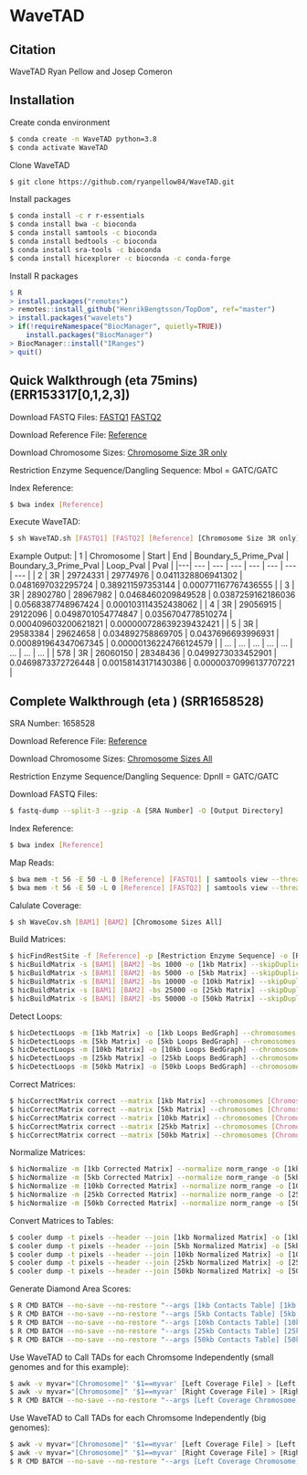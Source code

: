 # WaveTAD


## Citation
WaveTAD Ryan Pellow and Josep Comeron

## Installation

Create conda environment
```bash
$ conda create -n WaveTAD python=3.8
$ conda activate WaveTAD
```

Clone WaveTAD
```bash
$ git clone https://github.com/ryanpellow84/WaveTAD.git
```

Install packages
```bash
$ conda install -c r r-essentials
$ conda install bwa -c bioconda
$ conda install samtools -c bioconda
$ conda install bedtools -c bioconda
$ conda install sra-tools -c bioconda
$ conda install hicexplorer -c bioconda -c conda-forge
```

Install R packages
```r
$ R
> install.packages("remotes")
> remotes::install_github("HenrikBengtsson/TopDom", ref="master")
> install.packages("wavelets")
> if(!requireNamespace("BiocManager", quietly=TRUE))
	install.packages("BiocManager")
> BiocManager::install("IRanges")
> quit()
```

## Quick Walkthrough (eta 75mins) (ERR153317[0,1,2,3])
Download FASTQ Files:
[FASTQ1](https://www.dropbox.com/s/5laclm7m8gnr5hw/vaquerizas_3-4hpf_rep1_3R_25Mb_31Mb_1.fastq.gz?dl=0)
[FASTQ2](https://www.dropbox.com/s/sg96jevst7g1ko7/vaquerizas_3-4hpf_rep1_3R_25Mb_31Mb_2.fastq.gz?dl=0)

Download Reference File: 
[Reference](https://www.dropbox.com/s/9w2tnfa650ebh99/dmel-all-chromosome-r6.26.main.chr.10-5-19.fasta?dl=0)

Download Chromosome Sizes:
[Chromosome Size 3R only](https://www.dropbox.com/s/8dpdtikv35s85ze/chr3R_only_dm6.chrom.sizes?dl=0)

Restriction Enzyme Sequence/Dangling Sequence:
Mbol = GATC/GATC

Index Reference:
```bash
$ bwa index [Reference]
```

Execute WaveTAD:
```bash
$ sh WaveTAD.sh [FASTQ1] [FASTQ2] [Reference] [Chromosome Size 3R only] [Output Directory] [Restriction Enzyme Sequence] [Dangling Sequence]
```

Example Output:
| 1 | Chromosome | Start | End | Boundary_5_Prime_Pval | Boundary_3_Prime_Pval | Loop_Pval | Pval |
|---| --- | --- | --- | --- | --- | --- | --- |
| 2 | 3R | 29724331 | 29774976 | 0.0411328806941302 | 0.0481697032295724 | 0.389211597353144 | 0.000771167767436555 |
| 3 | 3R | 28902780 | 28967982 | 0.0468460209849528 | 0.0387259162186036 | 0.0568387748967424 | 0.000103114352438062 |
| 4 | 3R | 29056915 | 29122096 | 0.0498701054774847 | 0.0356704778510274 | 0.000409603200621821 | 0.000000728639239432421 |
| 5 | 3R | 29583384 | 29624658 | 0.034892758869705 | 0.0437696693996931 | 0.000891964347067345 | 0.00000136224766124579 |
| ... | ... | ... | ... | ... | ... | ... | ... |
| 578 | 3R | 26060150 | 28348436 | 0.0499273033452901 | 0.0469873372726448 | 0.00158143171430386 | 0.00000370996137707221 |

## Complete Walkthrough (eta ) (SRR1658528)
SRA Number: 1658528

Download Reference File: 
[Reference](https://www.dropbox.com/s/9w2tnfa650ebh99/dmel-all-chromosome-r6.26.main.chr.10-5-19.fasta?dl=0)

Download Chromosome Sizes:
[Chromosome Sizes All](https://www.dropbox.com/s/ach1722yxim6ly9/dm6.chrom.sizes?dl=0)

Restriction Enzyme Sequence/Dangling Sequence:
DpnII = GATC/GATC

Download FASTQ Files:
```bash
$ fastq-dump --split-3 --gzip -A [SRA Number] -O [Output Directory]
```

Index Reference:
```bash
$ bwa index [Reference]
```

Map Reads:
```bash
$ bwa mem -t 56 -E 50 -L 0 [Reference] [FASTQ1] | samtools view --threads 56 -bS - -o [BAM1]
$ bwa mem -t 56 -E 50 -L 0 [Reference] [FASTQ2] | samtools view --threads 56 -bS - -o [BAM2]
```

Calulate Coverage:
```bash
$ sh WaveCov.sh [BAM1] [BAM2] [Chromosome Sizes All]
```

Build Matrices:
```bash
$ hicFindRestSite -f [Reference] -p [Restriction Enzyme Sequence] -o [Restriction Enzyme Sites]
$ hicBuildMatrix -s [BAM1] [BAM2] -bs 1000 -o [1kb Matrix] --skipDuplicationCheck --QCfolder [Output Directory/qcfolder1] --threads 8 -rs [Restriction Enzyme Sites] -seq [Restriction Enzyme Sequence] --danglingSequence [Dangling Sequence]
$ hicBuildMatrix -s [BAM1] [BAM2] -bs 5000 -o [5kb Matrix] --skipDuplicationCheck --QCfolder [Output Directory/qcfolder2] --threads 8 -rs [Restriction Enzyme Sites] -seq [Restriction Enzyme Sequence] --danglingSequence [Dangling Sequence]
$ hicBuildMatrix -s [BAM1] [BAM2] -bs 10000 -o [10kb Matrix] --skipDuplicationCheck --QCfolder [Output Directory/qcfolder3] --threads 8 -rs [Restriction Enzyme Sites] -seq [Restriction Enzyme Sequence] --danglingSequence [Dangling Sequence]
$ hicBuildMatrix -s [BAM1] [BAM2] -bs 25000 -o [25kb Matrix] --skipDuplicationCheck --QCfolder [Output Directory/qcfolder4] --threads 8 -rs [Restriction Enzyme Sites] -seq [Restriction Enzyme Sequence] --danglingSequence [Dangling Sequence]
$ hicBuildMatrix -s [BAM1] [BAM2] -bs 50000 -o [50kb Matrix] --skipDuplicationCheck --QCfolder [Output Directory/qcfolder5] --threads 8 -rs [Restriction Enzyme Sites] -seq [Restriction Enzyme Sequence] --danglingSequence [Dangling Sequence]
```

Detect Loops:
```bash
$ hicDetectLoops -m [1kb Matrix] -o [1kb Loops BedGraph] --chromosomes [Chromosomes] -p 1 -pw 2 -w 5 -pp 0.1 -pit 10 -oet 1.5 --maxLoopDistance 5000000
$ hicDetectLoops -m [5kb Matrix] -o [5kb Loops BedGraph] --chromosomes [Chromosomes] -p 1 -pw 2 -w 5 -pp 0.1 -pit 10 -oet 1.5 --maxLoopDistance 5000000
$ hicDetectLoops -m [10kb Matrix] -o [10kb Loops BedGraph] --chromosomes [Chromosomes] -p 1 -pw 2 -w 5 -pp 0.1 -pit 10 -oet 1.5 --maxLoopDistance 5000000
$ hicDetectLoops -m [25kb Matrix] -o [25kb Loops BedGraph] --chromosomes [Chromosomes] -p 1 -pw 2 -w 5 -pp 0.1 -pit 10 -oet 1.5 --maxLoopDistance 5000000
$ hicDetectLoops -m [50kb Matrix] -o [50kb Loops BedGraph] --chromosomes [Chromosomes] -p 1 -pw 2 -w 5 -pp 0.1 -pit 10 -oet 1.5 --maxLoopDistance 5000000
```

Correct Matrices:
```bash
$ hicCorrectMatrix correct --matrix [1kb Matrix] --chromosomes [Chromosomes] -o [1kb Corrected Matrix]
$ hicCorrectMatrix correct --matrix [5kb Matrix] --chromosomes [Chromosomes] -o [5kb Corrected Matrix]
$ hicCorrectMatrix correct --matrix [10kb Matrix] --chromosomes [Chromosomes] -o [10kb Corrected Matrix]
$ hicCorrectMatrix correct --matrix [25kb Matrix] --chromosomes [Chromosomes] -o [25kb Corrected Matrix]
$ hicCorrectMatrix correct --matrix [50kb Matrix] --chromosomes [Chromosomes] -o [50kb Corrected Matrix]
```

Normalize Matrices:
```bash
$ hicNormalize -m [1kb Corrected Matrix] --normalize norm_range -o [1kb Normalized Matrix]
$ hicNormalize -m [5kb Corrected Matrix] --normalize norm_range -o [5kb Normalized Matrix]
$ hicNormalize -m [10kb Corrected Matrix] --normalize norm_range -o [10kb Normalized Matrix]
$ hicNormalize -m [25kb Corrected Matrix] --normalize norm_range -o [25kb Normalized Matrix]
$ hicNormalize -m [50kb Corrected Matrix] --normalize norm_range -o [50kb Normalized Matrix]
```

Convert Matrices to Tables:
```bash
$ cooler dump -t pixels --header --join [1kb Normalized Matrix] -o [1kb Contacts Table]
$ cooler dump -t pixels --header --join [5kb Normalized Matrix] -o [5kb Contacts Table]
$ cooler dump -t pixels --header --join [10kb Normalized Matrix] -o [10kb Contacts Table]
$ cooler dump -t pixels --header --join [25kb Normalized Matrix] -o [25kb Contacts Table]
$ cooler dump -t pixels --header --join [50kb Normalized Matrix] -o [50kb Contacts Table]
```

Generate Diamond Area Scores:
```bash
$ R CMD BATCH --no-save --no-restore "--args [1kb Contacts Table] [1kb TopDom Matrix] [1kb TopDom Scores] 1000 [Chromsome Sizes All]" topdom.R
$ R CMD BATCH --no-save --no-restore "--args [5kb Contacts Table] [5kb TopDom Matrix] [5kb TopDom Scores] 5000 [Chromsome Sizes All]" topdom.R
$ R CMD BATCH --no-save --no-restore "--args [10kb Contacts Table] [10kb TopDom Matrix] [10kb TopDom Scores] 10000 [Chromsome Sizes All]" topdom.R
$ R CMD BATCH --no-save --no-restore "--args [25kb Contacts Table] [25kb TopDom Matrix] [25kb TopDom Scores] 25000 [Chromsome Sizes All]" topdom.R
$ R CMD BATCH --no-save --no-restore "--args [50kb Contacts Table] [50kb TopDom Matrix] [50kb TopDom Scores] 50000 [Chromsome Sizes All]" topdom.R
```

Use WaveTAD to Call TADs for each Chromsome Independently (small genomes and for this example):
```bash
$ awk -v myvar="[Chromosome]" '$1==myvar' [Left Coverage File] > [Left Coverage Chromosome]
$ awk -v myvar="[Chromosome]" '$1==myvar' [Right Coverage File] > [Right Coverage Chromosome]
$ R CMD BATCH --no-save --no-restore "--args [Left Coverage Chromosome] [Right Coverage Chromosome] [WaveTAD Results] [1kb TopDom Scores] [5kb TopDom Scores] [10kb TopDom Scores] [25kb TopDom Scores] [1kb Loops BedGraph] [5kb Loops BedGraph] [10kb Loops BedGraph] [25kb Loops BedGraph] [Chromosome] [Size of Biggest Chromsome]" WaveTAD.R  WaveTAD_[Chromsome].Rout
```

Use WaveTAD to Call TADs for each Chromsome Independently (big genomes):
```bash
$ awk -v myvar="[Chromosome]" '$1==myvar' [Left Coverage File] > [Left Coverage Chromosome]
$ awk -v myvar="[Chromosome]" '$1==myvar' [Right Coverage File] > [Right Coverage Chromosome]
$ R CMD BATCH --no-save --no-restore "--args [Left Coverage Chromosome] [Right Coverage Chromosome] [WaveTAD Results] [5kb TopDom Scores] [10kb TopDom Scores] [25kb TopDom Scores] [50kb TopDom Scores] [5kb Loops BedGraph] [10kb Loops BedGraph] [25kb Loops BedGraph] [50kb Loops BedGraph] [Chromosome] [Size of Biggest Chromsome]" WaveTAD.R  WaveTAD_[Chromsome].Rout
```


